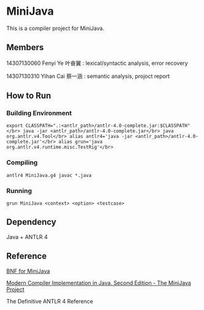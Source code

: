 # MiniJava

This is a compiler project for MiniJava.



## Members

14307130060 Fenyi Ye 叶奋翼 : lexical/syntactic analysis, error recovery

14307130310 Yihan Cai 蔡一涵 : semantic analysis, projoct report

## How to Run

### Building Environment

`export CLASSPATH=".:<antlr_path>/antlr-4.0-complete.jar:$CLASSPATH"</br>
java -jar <antlr_path>/antlr-4.0-complete.jar</br>
java org.antlr.v4.Tool</br>
alias antlr4='java -jar <antlr_path>/antlr-4.0-complete.jar'</br>
alias grun='java org.antlr.v4.runtime.misc.TestRig'</br>
`

### Compiling
`antlr4 MiniJava.g4
javac *.java`

### Running
`grun MiniJava <context> <option> <testcase>`

## Dependency

Java + ANTLR 4

## Reference

[BNF for MiniJava](http://www.cambridge.org/us/features/052182060X/grammar.html) 

[Modern Compiler Implementation in Java, Second Edition - The MiniJava Project](http://www.cambridge.org/us/features/052182060X/)

The Definitive ANTLR 4 Reference
